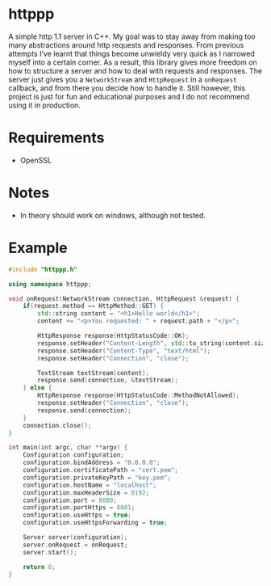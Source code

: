 # httppp
A simple http 1.1 server in C++. My goal was to stay away from making too many abstractions around http requests and responses. From previous attempts I've learnt that things become unwieldy very quick as I narrowed myself into a certain corner. As a result, this library gives more freedom on how to structure a server and how to deal with requests and responses. The server just gives you a `NetworkStream` and `HttpRequest` in a `onRequest` callback, and from there you decide how to handle it. Still however, this project is just for fun and educational purposes and I do not recommend using it in production.

# Requirements
- OpenSSL

# Notes
- In theory should work on windows, although not tested.

# Example
```cpp
#include "httppp.h"

using namespace httppp;

void onRequest(NetworkStream connection, HttpRequest &request) {
    if(request.method == HttpMethod::GET) {
        std::string content = "<h1>Hello world</h1>";
        content += "<p>You requested: " + request.path + "</p>";

        HttpResponse response(HttpStatusCode::OK);
        response.setHeader("Content-Length", std::to_string(content.size()));
        response.setHeader("Content-Type", "text/html");
        response.setHeader("Connection", "close");

        TextStream textStream(content);
        response.send(connection, &textStream);
    } else {
        HttpResponse response(HttpStatusCode::MethodNotAllowed);
        response.setHeader("Connection", "close");
        response.send(connection);
    }
    connection.close();
}

int main(int argc, char **argv) {
    Configuration configuration;
    configuration.bindAddress = "0.0.0.0";
    configuration.certificatePath = "cert.pem";
    configuration.privateKeyPath = "key.pem";
    configuration.hostName = "localhost";
    configuration.maxHeaderSize = 8192;
    configuration.port = 8080;
    configuration.portHttps = 8081;
    configuration.useHttps = true;
    configuration.useHttpsForwarding = true;

    Server server(configuration);
    server.onRequest = onRequest;
    server.start();

    return 0;
}
```
